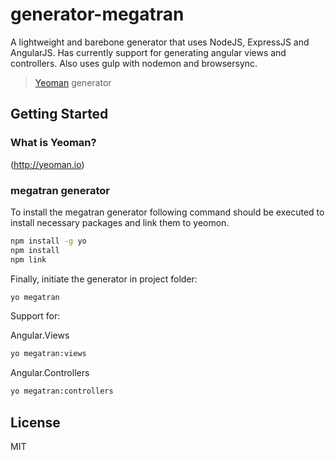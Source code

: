 # generator-megatran
A lightweight and barebone generator that uses NodeJS, ExpressJS and AngularJS. Has currently support for generating angular views and controllers. Also uses gulp with nodemon and browsersync.
> [Yeoman](http://yeoman.io) generator

## Getting Started

### What is Yeoman?
(http://yeoman.io)

### megatran generator
To install the megatran generator following command should be executed to install necessary packages and link them to yeomon.

```bash
npm install -g yo
npm install
npm link
```

Finally, initiate the generator in project folder:

```bash
yo megatran
```

Support for:

Angular.Views
```bash
yo megatran:views
```

Angular.Controllers
```bash
yo megatran:controllers
```

## License

MIT
